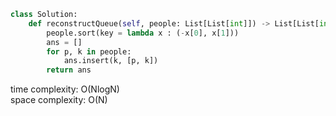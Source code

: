```python
class Solution:
    def reconstructQueue(self, people: List[List[int]]) -> List[List[int]]:
        people.sort(key = lambda x : (-x[0], x[1]))
        ans = []
        for p, k in people:
            ans.insert(k, [p, k])
        return ans
```

time complexity: O(NlogN)                   
space complexity: O(N)